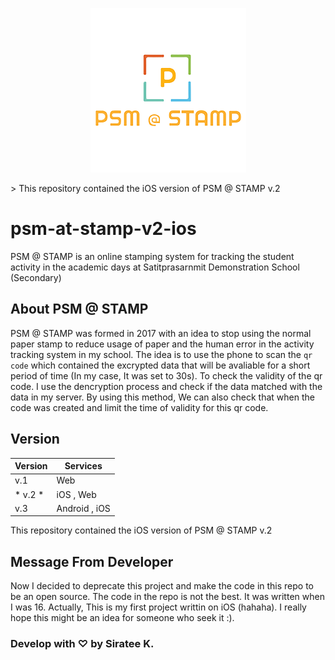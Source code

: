 <p align="center" width="100%">
    <img src="https://github.com/psmapps/psm-at-stamp-v2-ios/raw/master/Image/psmatstamptransparant.png"> 
</p>
> This repository contained the iOS version of PSM @ STAMP v.2

# psm-at-stamp-v2-ios
PSM @ STAMP is an online stamping system for tracking the student activity in the academic days at Satitprasarnmit Demonstration School (Secondary)

## About PSM @ STAMP
PSM @ STAMP was formed in 2017 with an idea to stop using the normal paper stamp to reduce usage of paper and the human error in the activity tracking system in my school. The idea is to use the phone to scan the `qr code` which contained the excrypted data that will be avaliable for a short period of time (In my case, It was set to 30s). To check the validity of the qr code. I use the dencryption process and check if the data matched with the data in my server. By using this method, We can also check that when the code was created and limit the time of validity for this qr code. 

## Version
| Version | Services      |
|---------|---------------|
| v.1      | Web           |
| * v.2 *      | iOS , Web     |
| v.3      | Android , iOS |

This repository contained the iOS version of PSM @ STAMP v.2

## Message From Developer
Now I decided to deprecate this project and make the code in this repo to be an open source. The code in the repo is not the best. It was written when I was 16. Actually, This is my first project writtin on iOS (hahaha). I really hope this might be an idea for someone who seek it :).

### Develop with ♡ by Siratee K.
